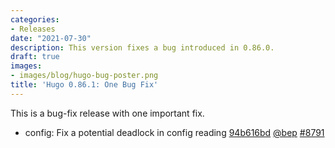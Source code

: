 ```yaml
---
categories:
- Releases
date: "2021-07-30"
description: This version fixes a bug introduced in 0.86.0.
draft: true
images:
- images/blog/hugo-bug-poster.png
title: 'Hugo 0.86.1: One Bug Fix'
---
```


	

This is a bug-fix release with one important fix.

* config: Fix a potential deadlock in config reading [94b616bd](https://github.com/gohugoio/hugo/commit/94b616bdfad177daa99f5e87535943f509198f6f) [@bep](https://github.com/bep) [#8791](https://github.com/gohugoio/hugo/issues/8791)



